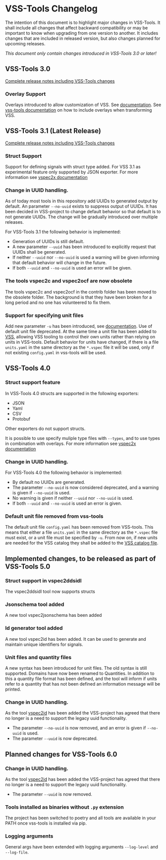# VSS-Tools Changelog

The intention of this document is to highlight major changes in VSS-Tools.
It shall include all changes that affect backward compatibility or may be important to know when upgrading from one version to another.
It includes changes that are included in released version, but also changes planned for upcoming releases.

*This document only contain changes introduced in VSS-Tools 3.0 or later!*



## VSS-Tools 3.0

[Complete release notes including VSS-Tools changes](https://github.com/COVESA/vehicle_signal_specification/releases/tag/v3.0)

### Overlay Support

Overlays introduced to allow customization of VSS. See [documentation](https://covesa.github.io/vehicle_signal_specification/rule_set/overlay/).
See [vss-tools documentation](https://github.com/COVESA/vss-tools/blob/master/docs/vspec2x.md) on how to include overlays when transforming VSS.

## VSS-Tools 3.1 (Latest Release)

[Complete release notes including VSS-Tools changes](https://github.com/COVESA/vehicle_signal_specification/releases/tag/v3.1)

### Struct Support

Support for defining signals with struct type added.
For VSS 3.1 as experimental feature only supported by JSON exporter.
For more information see [vspec2x documentation](docs/vspec2x.md)

### Change in UUID handling.

As of today most tools in this repository add UUIDs to generated output by default. An parameter `--no-uuid` exists to suppress output of UUIDs.
It has been decided in VSS-project to change default behavior so that default is to not generate UUIDs.
The change will be gradually introduced over multiple releases.

For VSS-Tools 3.1 the following behavior is implemented:

* Generation of UUIDs is still default.
* A new parameter `--uuid` has been introduced to explicitly request that UUIDs shall be generated.
* If neither `--uuid` nor `--no-uuid` is used a warning will be given informing that default behavior will change in the future.
* If both `--uuid` and `--no-uuid` is used an error will be given.

### The tools vspec2c and vspec2ocf are now obsolete

The tools vspec2c and vspec2ocf in the contrib folder has been moved to the obsolete folder.
The background is that they have been broken for a long period and no one has volunteered to fix them.

### Support for specifying unit files

Add new parameter `-u` has been introduced, see [documentation](https://github.com/COVESA/vss-tools/blob/master/docs/vspec2x.md#handling-of-units).
Use of default unit file deprecated.
At the same time a unit file has been added to [VSS](https://github.com/COVESA/vehicle_signal_specification/blob/master/spec/units.yaml),
allowing VSS tooling to control their own units rather than relying on units in VSS-tools.
Default behavior for units have changed, if there is a file `units.yaml` in the same directory as the `*.vspec`
file it will be used, only if not existing `config.yaml` in vss-tools will be used.

## VSS-Tools 4.0

### Struct support feature

In VSS-Tools 4.0 structs are supported in the following exporters:

* JSON
* Yaml
* CSV
* Protobuf

Other exporters do not support structs.

It is possible to use specify muliple type files with `--types`, and to use types in combination with overlays.
For more information see [vspec2x documentation](docs/vspec2x.md)

### Change in UUID handling.

For VSS-Tools 4.0 the following behavior is implemented:

* By default no UUIDs are generated.
* The parameter `--no-uuid` is now considered deprecated, and a warning is given if `--no-uuid` is used.
* No warning is given if neither `--uuid` nor `--no-uuid` is used.
* If both `--uuid` and `--no-uuid` is used an error is given.

### Default unit file removed from vss-tools

The default unit file `config.yaml`
has been removed from VSS-tools. This means that either a file `units.yaml` in the same directory as the `*.vspec`
file must exist, or a unit file must be specified by `-u`.
From now on, if new units are needed for the VSS catalog they shall be added to the
[VSS catalog file](https://github.com/COVESA/vehicle_signal_specification/blob/master/spec/units.yaml).


## Implemented changes, to be released as part of VSS-Tools 5.0

### Struct support in vspec2ddsidl

The vspec2ddsidl tool now supports structs

### Jsonschema tool added

A new tool vspec2jsonschema has been added

### Id generator tool added

A new tool vspec2id has been added. It can be used to generate and maintain unique identifiers for signals.

### Unit files and quantity files

A new syntax has been introduced for unit files. The old syntax is still supported.
Domains have now been renamed to Quantities.
In addition to this a quantity file format has been defined, and the tool will inform
if units refer to a quantity that has not been defined an information message will be printed.

### Change in UUID handling.

As the tool [vspec2id](docs/id.md) has been added the VSS-project has agreed that there no longer is a need to support
the legacy uuid functionality.

* The parameter `--no-uuid` is now removed, and an error is given if `--no-uuid` is used.
* The parameter `--uuid` is now deprecated.

## Planned changes for VSS-Tools 6.0

### Change in UUID handling.

As the tool [vspec2id](docs/id.md) has been added the VSS-project has agreed that there no longer is a need to support
the legacy uuid functionality.

* The parameter `--uuid` is now removed.

### Tools installed as binaries without `.py` extension

The project has been switched to poetry and all tools are available in your PATH once vss-tools is installed via pip.

### Logging arguments

General args have been extended with logging arguments `--log-level` and `--log-file`.
